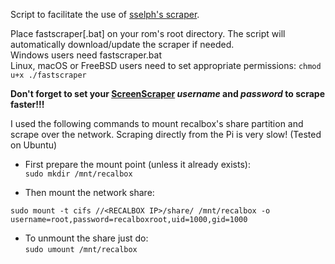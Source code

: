 Script to facilitate the use of [sselph's scraper](https://github.com/sselph/scraper/releases).

Place fastscraper[.bat] on your rom's root directory. The script will automatically download/update the scraper if needed.  
Windows users need fastscraper.bat  
Linux, macOS or FreeBSD users need to set appropriate permissions: `chmod u+x ./fastscraper`

**Don't forget to set your [ScreenScraper](http://screenscraper.fr/) *username* and *password* to scrape faster!!!**

I used the following commands to mount recalbox's share partition and scrape over the network. Scraping directly from the Pi is very slow! (Tested on Ubuntu)

* First prepare the mount point (unless it already exists):  
`sudo mkdir /mnt/recalbox`

* Then mount the network share:  
```
sudo mount -t cifs //<RECALBOX IP>/share/ /mnt/recalbox -o username=root,password=recalboxroot,uid=1000,gid=1000
```

* To unmount the share just do:  
`sudo umount /mnt/recalbox`
